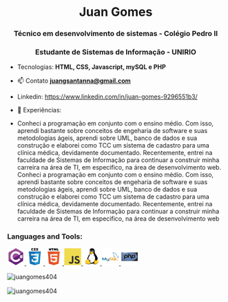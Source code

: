 <h1 align="center">Juan Gomes</h1>
<h3 align="center">Técnico em desenvolvimento de sistemas - Colégio Pedro II</h3>
<h3 align="center">Estudante de Sistemas de Informação - UNIRIO </h3>

- Tecnologias: **HTML, CSS, Javascript, mySQL e PHP**

- 📫 Contato **juangsantanna@gmail.com**
- Linkedin: https://www.linkedin.com/in/juan-gomes-9296551b3/

- 📄 Experiências:
-  Conheci a programação em conjunto com o ensino médio. Com isso, aprendi bastante sobre conceitos de engeharia de software e suas metodologias ágeis, aprendi sobre UML, banco de dados e sua construção e elaborei como TCC um sistema de cadastro para uma clínica médica, devidamente documentado. Recentemente, entrei na faculdade de Sistemas de Informação para continuar a construir minha carreira na área de TI, em especifico, na área de desenvolvimento web. Conheci a programação em conjunto com o ensino médio. Com isso, aprendi bastante sobre conceitos de engeharia de software e suas metodologias ágeis, aprendi sobre UML, banco de dados e sua construção e elaborei como TCC um sistema de cadastro para uma clínica médica, devidamente documentado. Recentemente, entrei na faculdade de Sistemas de Informação para continuar a construir minha carreira na área de TI, em especifico, na área de desenvolvimento web


<h3 align="left">Languages and Tools:</h3>
<p align="left"> <a href="https://www.w3schools.com/cs/" target="_blank"> <img src="https://raw.githubusercontent.com/devicons/devicon/master/icons/csharp/csharp-original.svg" alt="csharp" width="40" height="40"/> </a> <a href="https://www.w3schools.com/css/" target="_blank"> <img src="https://raw.githubusercontent.com/devicons/devicon/master/icons/css3/css3-original-wordmark.svg" alt="css3" width="40" height="40"/> </a> <a href="https://www.w3.org/html/" target="_blank"> <img src="https://raw.githubusercontent.com/devicons/devicon/master/icons/html5/html5-original-wordmark.svg" alt="html5" width="40" height="40"/> </a> <a href="https://developer.mozilla.org/en-US/docs/Web/JavaScript" target="_blank"> <img src="https://raw.githubusercontent.com/devicons/devicon/master/icons/javascript/javascript-original.svg" alt="javascript" width="40" height="40"/> </a> <a href="https://www.linux.org/" target="_blank"> <img src="https://raw.githubusercontent.com/devicons/devicon/master/icons/linux/linux-original.svg" alt="linux" width="40" height="40"/> </a> <a href="https://www.mysql.com/" target="_blank"> <img src="https://raw.githubusercontent.com/devicons/devicon/master/icons/mysql/mysql-original-wordmark.svg" alt="mysql" width="40" height="40"/> </a> <a href="https://www.php.net" target="_blank"> <img src="https://raw.githubusercontent.com/devicons/devicon/master/icons/php/php-original.svg" alt="php" width="40" height="40"/> </a> </p>

<p><img align="center" src="https://github-readme-stats.vercel.app/api/top-langs?username=juangomes404&show_icons=true&locale=en&layout=compact" alt="juangomes404" /></p>

<p><img align="center" src="https://github-readme-streak-stats.herokuapp.com/?user=juangomes404&" alt="juangomes404" /></p>
